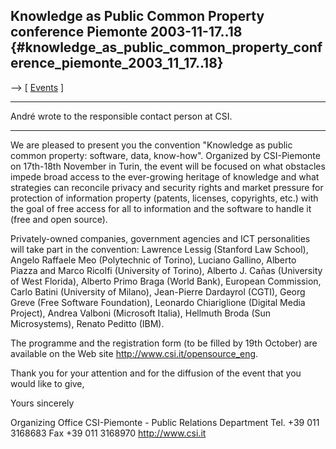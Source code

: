 ## Knowledge as Public Common Property conference Piemonte 2003-11-17..18 {#knowledge_as_public_common_property_conference_piemonte_2003_11_17..18}

\--\> \[ [ Events](SwpatpenmiEn "wikilink") \]

------------------------------------------------------------------------

André wrote to the responsible contact person at CSI.

------------------------------------------------------------------------

We are pleased to present you the convention \"Knowledge as public
common property: software, data, know-how\". Organized by CSI-Piemonte
on 17th-18th November in Turin, the event will be focused on what
obstacles impede broad access to the ever-growing heritage of knowledge
and what strategies can reconcile privacy and security rights and market
pressure for protection of information property (patents, licenses,
copyrights, etc.) with the goal of free access for all to information
and the software to handle it (free and open source).

Privately-owned companies, government agencies and ICT personalities
will take part in the convention: Lawrence Lessig (Stanford Law School),
Angelo Raffaele Meo (Polytechnic of Torino), Luciano Gallino, Alberto
Piazza and Marco Ricolfi (University of Torino), Alberto J. Cañas
(University of West Florida), Alberto Primo Braga (World Bank), European
Commission, Carlo Batini (University of Milano), Jean-Pierre Dardayrol
(CGTI), Georg Greve (Free Software Foundation), Leonardo Chiariglione
(Digital Media Project), Andrea Valboni (Microsoft Italia), Hellmuth
Broda (Sun Microsystems), Renato Peditto (IBM).

The programme and the registration form (to be filled by 19th October)
are available on the Web site <http://www.csi.it/opensource_eng>.

Thank you for your attention and for the diffusion of the event that you
would like to give,

Yours sincerely

Organizing Office CSI-Piemonte - Public Relations Department Tel. +39
011 3168683 Fax +39 011 3168970 <http://www.csi.it>
